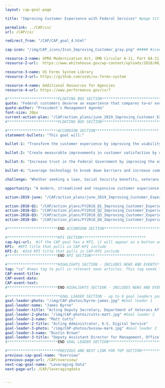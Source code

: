 ```yaml
---
layout: cap-goal-page

title: "Improving Customer Experience with Federal Services" #page title

permalink: ../CAP/cx/
url: /CAP/cx/

redirect_from: "/CAP/CAP_goal_4.html"

cap-icon: "/img/CAP_icons/Icon_Improving_Customer_gray.png" ##### #icon that appears next to title

resource-2-name: GPRA Modernization Act, OMB Circular A-11, Part 6A-11, part 6, section 280 guidance
resource-2-url:  https://www.whitehouse.gov/wp-content/uploads/2018/06/a11.pdf

resource-3-name: US Forms System Library
resource-3-url: https://github.com/usds/us-forms-system

resource-4-name: Additional Resources for Agencies
resource-4-url: https://www.performance.gov/cx/?

#***********************FLOATING BOX SECTION*****************************
quote: "Federal customers deserve an experience that compares to—or exceeds—that of leading private sector organizations."  #appears in the gray text box
quote-author: "President's Management Agenda"
font-size: 20px
current-action-plan: "/CAP/action_plans/june_2019_Improving_Customer_Experience.pdf"
#***********************FLOATING BOX SECTION*****************************

#***********************ACCORDION SECTION*****************************
statement-bullets: "This goal will:"

bullet-1: "Transform the customer experience by improving the usability and reliability of our Federal Government’s most critical digital services;"

bullet-2: "Create measurable improvements in customer satisfaction by using the principles and practices proven by leading private sector organizations;"

bullet-3: "Increase trust in the Federal Government by improving the experience citizens and businesses have with Federal services whether online, in-person, or via phone;"

bullet-4: "Leverage technology to break down barriers and increase communication between Federal agencies and the citizens they serve." #first accordion text

challenge: "Whether seeking a loan, Social Security benefits, veterans benefits, or other services provided by the Federal Government, individuals and businesses expect Government customer services to be efficient and intuitive, just like services from leading private-sector organizations. Yet the 2016 American Consumer Satisfaction Index and the 2017 Forrester Federal Customer Experience Index show that, on average, Government services lag nine percentage points behind the private sector." #second accordion text

opportunity: "A modern, streamlined and responsive customer experience means:  raising government-wide customer experience to the average of the private sector service industry, as measured by external organizations; developing indicators for high-impact Federal programs to monitor progress towards excellent customer experience and mature digital services; providing the structure and resources to ensure customer experience is a focal point for agency leadership; and examples of programs where improved customer service will impact millions of Americans include Federal Student Aid, Airport Security Screening, National Parks, Veterans Health Care, Passport Services, Emergency and Disaster Relief, and Medicare." #third accordion text

action-2019-june: "/CAP/action_plans/june_2019_Improving_Customer_Experience.pdf"

action-2018-Q1: "/CAP/action_plans/FY2018_Q1_Improving_Customer_Experience.pdf"
action-2018-Q2: "/CAP/action_plans/FY2018_Q2_Improving_Customer_Experience.pdf"
action-2018-Q3: "/CAP/action_plans/FY2018_Q3_Improving_Customer_Experience.pdf"
action-2018-Q4: "/CAP/action_plans/FY2018_Q4_Improving_Customer_Experience.pdf"

#***********************END ACCORDION SECTION*****************************

#***********************KPI SECTION*****************************
cap-kpi-url:  #if the CAP goal has a KPI, it will appear as a button under the title. The button links to the Tableau dashboard
KPI:  #KPI title that pulls in CAP-KPI include
KPI-2:  #2nd KPI title that pulls in CAP-KPI include
#***********************END KPI SECTION*****************************

#***********************HIGHLIGHTS SECTION - INCLUDES NEWS AND EVENTS*****************************
tag: "cx" #news tag to pull in relevant news articles. This tag needs to be included in the "post" front matter
CAP-event-title:
CAP-event-date:
CAP-event-text:
#***********************END HIGHLIGHTS SECTION - INCLUDES NEWS AND EVENTS*****************************

#************************GOAL LEADER SECTION - up to 6 goal leaders possible by creating up to 6 sections below***************************
goal-leader-photo: "/img/CAP-photos/byrne-james.jpg" #Goal leader 1
goal-leader-name: "James Byrne"
goal-leader-title: "Acting Deputy Secretary, Department of Veterans Affairs"
goal-leader-2-photo: "/img/CAP-photos/cutts-matt.jpg" #Goal leader 2
goal-leader-2-name: "Matt Cutts"
goal-leader-2-title: "Acting Administrator, U.S. Digital Service"
goal-leader-3-photo: "/img/CAP-photos/bussow-mark.jpg" #Goal leader 2
goal-leader-3-name: "Dustin Brown"
goal-leader-3-title: "Deputy Assistant Director for Management, Office of Management and Budget"
#***********************END GOAL LEADER SECTION*****************************8

#***********************PREVIOUS AND NEXT LINK FOR TOP SECTION*****************************8
previous-cap-goal-name: "Overview"
previous-page-url: /CAP/overview/
next-cap-goal-name: "Leveraging Data"
next-page-url: /CAP/leveragingdata


---  
```

